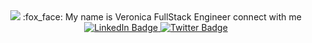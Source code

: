 <div id = "header" align = "center">
    <img src= "https://media.giphy.com/media/NgurY1o4z080Jfoyzw/giphy.gif">
      :fox_face: My name is Veronica 
        FullStack Engineer
        connect with me 
    
  <div id ="badges" >
      <a href ="https://www.linkedin.com/in/veronica-palafox-4a53991b4/">
         <img src="https://img.shields.io/badge/LinkedIn-pink?style=for-the-badge&logo=linkedin&logoColor=white" alt="LinkedIn Badge">
      </a>
      <a href = "https://twitter.com/hufflepuffcodes">
        <img src= "https://img.shields.io/badge/Twitter-pink?style=for-the-badge&logo=twitter&logoColor=white" alt="Twitter Badge">
      </a>
  </div>

</div>

